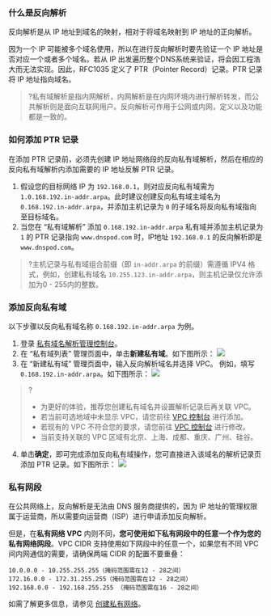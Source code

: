 ### 什么是反向解析
反向解析是从 IP 地址到域名的映射，相对于将域名映射到 IP 地址的正向解析。

因为一个 IP 可能被多个域名使用，所以在进行反向解析时要先验证一个 IP 地址是否对应一个或者多个域名。若从 IP 出发遍历整个DNS系统来验证，将会因工程浩大而无法实现。因此，RFC1035 定义了 PTR（Pointer Record）记录。PTR 记录将 IP 地址指向域名。
>?私有域解析是指内网解析，内网解析是在内网环境内进行解析转发，而公共解析则是面向互联网用户。反向解析可作用于公网或内网，定义以及功能都是一致的。


### 如何添加 PTR 记录

在添加 PTR 记录前，必须先创建 IP 地址网络段的反向私有域解析，然后在相应的反向私有域解析内添加需要的 IP 地址反解 PTR 记录。

1. 假设您的目标网络 IP 为 `192.168.0.1`，则对应反向私有域需为 `1.0.168.192.in-addr.arpa`。此时建议创建反向私有域主域名为 `0.168.192.in-addr.arpa`，并添加主机记录为 `0` 的子域名将反向私有域指向至目标域名。
2. 当您在 “私有域解析” 添加 `0.168.192.in-addr.arpa` 私有域并添加主机记录为 `1` 的 PTR 记录指向 `www.dnspod.com` 时，IP地址 `192.168.0.1` 的反向解析即是 `www.dnspod.com`。

>?主机记录与私有域组合前缀（即 `in-addr.arpa` 的前缀）需遵循 IPV4 格式，例如，创建私有域名 `10.255.123.in-addr.arpa`，则主机记录仅允许添加为0 - 255内的整数。

### 添加反向私有域
以下步骤以反向私有域名称 `0.168.192.in-addr.arpa` 为例。

1. 登录 [私有域名解析管理控制台](https://console.cloud.tencent.com/privatedns/domains)。
2. 在 “私有域列表” 管理页面中，单击**新建私有域**。如下图所示：
![](https://main.qcloudimg.com/raw/9e72be858bcb432aacf34e1a896b1b3c.png)
3. 在 “新建私有域” 管理页面中，输入反向解析域名并选择 VPC。
例如，填写 `0.168.192.in-addr.arpa`。如下图所示：
![](https://main.qcloudimg.com/raw/d7acaf9ac7f61ad57319d8b1815ece2d.png)
>?
>- 为更好的体验，推荐您创建私有域名并设置解析记录后再关联 VPC。
>- 若当前可选地域中未显示 VPC，请您前往 [VPC 控制台](https://console.cloud.tencent.com/vpc/vpc?rid=1/) 进行添加。
>- 若现有的 VPC 不符合您的要求，请您前往 [VPC 控制台](https://console.cloud.tencent.com/vpc/vpc?rid=1/) 进行修改。
>- 当前支持关联的 VPC 区域有北京、上海、成都、重庆、广州、硅谷。
4. 单击**确定**，即可完成添加反向私有域操作，您可直接进入该域名的解析记录页添加 PTR 记录。如下图所示：
![](https://main.qcloudimg.com/raw/ab7cd35f1db5b8e6f393c01449ca384c.png)


### 私有网段
在公共网络上，反向解析是无法由 DNS 服务商提供的，因为 IP 地址的管理权限属于运营商，所以需要向运营商（ISP）进行申请添加反向解析。

但是，在**私有网络 VPC** 内则不同，**您可使用如下私有网段中的任意一个作为您的私有网络网段**。VPC CIDR 支持使用如下网段中的任意一个，如果您有不同 VPC 间内网通信的需要，请确保两端 CIDR 的配置不要重叠：
```
10.0.0.0 - 10.255.255.255（掩码范围需在12 - 28之间）
172.16.0.0 - 172.31.255.255（掩码范围需在12 - 28之间）
192.168.0.0 - 192.168.255.255 （掩码范围需在16 - 28之间）
```
如需了解更多信息，请参见  [创建私有网络](https://cloud.tencent.com/document/product/215/36515)。




